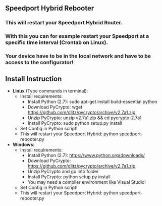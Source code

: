 ## Speedport Hybrid Rebooter

### This will restart your Speedport Hybrid Router.    
### With this you can for example restart your Speedport at a specific time interval (Crontab on Linux).    
### Your device have to be in the local network and have to be access to the configurator!
    
## Install Instruction         
- **Linux** (Type commands in terminal):
     - Install requirements:
         - Install Python (2.7):  sudo apt-get install build-essential python
         - Download PyCrypto:     wget https://github.com/dlitz/pycrypto/archive/v2.7a1.zip
         - Unzip PyCrypto:        unzip v2.7a1.zip && cd pycrypto-2.7a1
         - Install PyCrypto:      sudo python setup.py install
     - Set Config in Python script!
     - This will restart your Speedport Hybrid: python speedport-rebooter.py
- **Windows**:
     - Install requirements:
         - Install Python (2.7):  https://www.python.org/downloads/
         - Download PyCrypto:     https://github.com/dlitz/pycrypto/archive/v2.7a1.zip
         - Unzip PyCrypto and go into folder
         - Install PyCrypto:  python setup.py install
         - You may need a compiler environment like Visual Studio!
     - Set Config in Python script!
     - This will restart your Speedport Hybrid: python speedport-rebooter.py